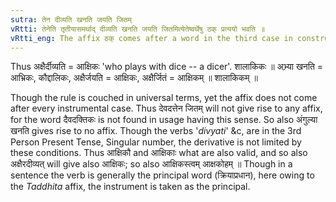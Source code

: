 ```yaml
---
sutra: तेन दीव्यति खनति जयति जितम्
vRtti: तेनेति तृतीयासमर्थाद् दीव्यति खनति जयति जितमित्येतेष्वर्थेषु ठक् प्रत्ययो भवति ॥
vRtti_eng: The affix ठक् comes after a word in the third case in construction, in the sense of, 'he plays', 'he digs', ' he conquers' or 'he is conquered'.
---
```

Thus अक्षैर्दीव्यति = आक्षिकः 'who plays with dice -- a dicer'. शालाकिकः ॥ अभ्र्या खनति = आभ्रिकः, कौद्दालिकः, अक्षैर्जयति = आक्षिकः, अक्षैर्जितं = आक्षिकम् ॥ शालाकिकम् ॥

Though the rule is couched in universal terms, yet the affix does not come after every instrumental case. Thus देवदत्तेन जितम् will not give rise to any affix, for the word दैवदक्तिकः is not found in usage having this sense. So also अंगुल्या खनति gives rise to no affix. Though the verbs '_divyati_' &c, are in the 3rd Person Present Tense, Singular number, the derivative is not limited by these conditions. Thus आक्षिकौ and आक्षिकाः what are also valid, and so also अक्षैरदीव्यत् will give also आक्षिकः; so also आक्षिकस्त्वम् आक्षकोहम् ॥ Though in a sentence the verb is generally the principal word (क्रियाप्रधान), here owing to the _Taddhita_ affix, the instrument is taken as the principal.
